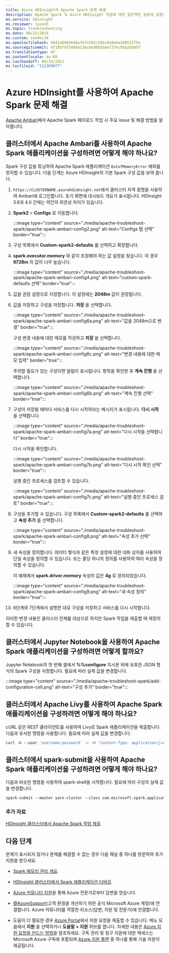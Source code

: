 ```yaml
---
title: Azure HDInsight의 Apache Spark 문제 해결
description: Apache Spark 및 Azure HDInsight 작업에 대한 일반적인 질문에 답합니다.
ms.service: hdinsight
ms.reviewer: jasonh
ms.topic: troubleshooting
ms.date: 08/22/2019
ms.custom: seodec18
ms.openlocfilehash: 6841a6965646afbf4192c502c0a9eba260531f5e
ms.sourcegitcommit: 4f185f97599da236cbed0b5daef27ec95a2bb85f
ms.translationtype: HT
ms.contentlocale: ko-KR
ms.lasthandoff: 06/19/2021
ms.locfileid: "112369077"
---
```

# <a name="troubleshoot-apache-spark-by-using-azure-hdinsight"></a>Azure HDInsight를 사용하여 Apache Spark 문제 해결

[Apache Ambari](https://ambari.apache.org/)에서 Apache Spark 페이로드 작업 시 주요 issue 및 해결 방법을 알아봅니다.

## <a name="how-do-i-configure-an-apache-spark-application-by-using-apache-ambari-on-clusters"></a>클러스터에서 Apache Ambari를 사용하여 Apache Spark 애플리케이션을 구성하려면 어떻게 해야 하나요?

Spark 구성 값을 튜닝하여 Apache Spark 애플리케이션 `OutofMemoryError` 예외를 방지할 수 있습니다. 다음 단계는 Azure HDInsight의 기본 Spark 구성 값을 보여 줍니다.

1. `https://CLUSTERNAME.azurehdidnsight.net`에서 클러스터 자격 증명을 사용하여 Ambari에 로그인합니다. 초기 화면에 대시보드 개요가 표시됩니다. HDInsight 3.6과 4.0 간에는 약간의 외관상 차이가 있습니다.

1. **Spark2** > **Configs** 로 이동합니다.

    :::image type="content" source="./media/apache-troubleshoot-spark/apache-spark-ambari-config2.png" alt-text="Configs 탭 선택" border="true":::

1. 구성 목록에서 **Custom-spark2-defaults** 를 선택하고 확장합니다.

1. **spark.executor.memory** 와 같이 조정해야 하는 값 설정을 찾습니다. 이 경우 **9728m** 의 값이 너무 높습니다.

    :::image type="content" source="./media/apache-troubleshoot-spark/apache-spark-ambari-config4.png" alt-text="custom-spark-defaults 선택" border="true":::

1. 값을 권장 설정으로 지정합니다. 이 설정에는 **2048m** 값이 권장됩니다.

1. 값을 저장하고 구성을 저장합니다. **저장** 을 선택합니다.

    :::image type="content" source="./media/apache-troubleshoot-spark/apache-spark-ambari-config6a.png" alt-text="값을 2048m으로 변경" border="true":::

    구성 변경 내용에 대한 메모를 작성하고 **저장** 을 선택합니다.

    :::image type="content" source="./media/apache-troubleshoot-spark/apache-spark-ambari-config6c.png" alt-text="변경 내용에 대한 메모 입력" border="true":::

    주의할 필요가 있는 구성이면 알림이 표시됩니다. 항목을 확인한 후 **계속 진행** 을 선택합니다.

    :::image type="content" source="./media/apache-troubleshoot-spark/apache-spark-ambari-config6b.png" alt-text="계속 진행 선택" border="true":::

1. 구성이 저장될 때마다 서비스를 다시 시작하라는 메시지가 표시됩니다. **다시 시작** 을 선택합니다.

    :::image type="content" source="./media/apache-troubleshoot-spark/apache-spark-ambari-config7a.png" alt-text="다시 시작을 선택합니다" border="true":::

    다시 시작을 확인합니다.

    :::image type="content" source="./media/apache-troubleshoot-spark/apache-spark-ambari-config7b.png" alt-text="다시 시작 확인 선택" border="true":::

    실행 중인 프로세스를 검토할 수 있습니다.

    :::image type="content" source="./media/apache-troubleshoot-spark/apache-spark-ambari-config7c.png" alt-text="실행 중인 프로세스 검토" border="true":::

1. 구성을 추가할 수 있습니다. 구성 목록에서 **Custom-spark2-defaults** 를 선택하고 **속성 추가** 를 선택합니다.

    :::image type="content" source="./media/apache-troubleshoot-spark/apache-spark-ambari-config8.png" alt-text="속성 추가 선택" border="true":::

1. 새 속성을 정의합니다. 데이터 형식과 같은 특정 설정에 대한 대화 상자를 사용하여 단일 속성을 정의할 수 있습니다. 또는 줄당 하나의 정의를 사용하여 여러 속성을 정의할 수 있습니다.

    이 예제에서 **spark.driver.memory** 속성의 값은 **4g** 로 정의되었습니다.

    :::image type="content" source="./media/apache-troubleshoot-spark/apache-spark-ambari-config9.png" alt-text="새 속성 정의" border="true":::

1. 6단계와 7단계에서 설명한 대로 구성을 저장하고 서비스를 다시 시작합니다.

이러한 변경 내용은 클러스터 전체를 대상으로 하지만 Spark 작업을 제출할 때 재정의할 수 있습니다.

## <a name="how-do-i-configure-an-apache-spark-application-by-using-a-jupyter-notebook-on-clusters"></a>클러스터에서 Jupyter Notebook을 사용하여 Apache Spark 애플리케이션을 구성하려면 어떻게 할까요?

Jupyter Notebook의 첫 번째 셀에서 **%%configure** 지시문 뒤에 유효한 JSON 형식의 Spark 구성을 지정합니다. 필요에 따라 실제 값을 변경합니다.

:::image type="content" source="./media/apache-troubleshoot-spark/add-configuration-cell.png" alt-text="구성 추가" border="true":::

## <a name="how-do-i-configure-an-apache-spark-application-by-using-apache-livy-on-clusters"></a>클러스터에서 Apache Livy를 사용하여 Apache Spark 애플리케이션을 구성하려면 어떻게 해야 하나요?

cURL 같은 REST 클라이언트를 사용하여 Livy로 Spark 애플리케이션을 제출합니다. 다음과 유사한 명령을 사용합니다. 필요에 따라 실제 값을 변경합니다.

```apache
curl -k --user 'username:password' -v -H 'Content-Type: application/json' -X POST -d '{ "file":"wasb://container@storageaccountname.blob.core.windows.net/example/jars/sparkapplication.jar", "className":"com.microsoft.spark.application", "numExecutors":4, "executorMemory":"4g", "executorCores":2, "driverMemory":"8g", "driverCores":4}'  
```

## <a name="how-do-i-configure-an-apache-spark-application-by-using-spark-submit-on-clusters"></a>클러스터에서 spark-submit을 사용하여 Apache Spark 애플리케이션을 구성하려면 어떻게 해야 하나요?

다음과 비슷한 명령을 사용하여 spark-shell을 시작합니다. 필요에 따라 구성의 실제 값을 변경합니다.

```apache
spark-submit --master yarn-cluster --class com.microsoft.spark.application --num-executors 4 --executor-memory 4g --executor-cores 2 --driver-memory 8g --driver-cores 4 /home/user/spark/sparkapplication.jar
```

### <a name="additional-reading"></a>추가 자료

[HDInsight 클러스터에서 Apache Spark 작업 제출](/archive/blogs/azuredatalake/spark-job-submission-on-hdinsight-101)

## <a name="next-steps"></a>다음 단계

문제가 표시되지 않거나 문제를 해결할 수 없는 경우 다음 채널 중 하나를 방문하여 추가 지원을 받으세요.

* [Spark 메모리 관리 개요](https://spark.apache.org/docs/latest/tuning.html#memory-management-overview).

* [HDInsight 클러스터에서 Spark 애플리케이션 디버깅](/archive/blogs/azuredatalake/spark-debugging-101).

* [Azure 커뮤니티 지원](https://azure.microsoft.com/support/community/)을 통해 Azure 전문가로부터 답변을 얻습니다.

* [@AzureSupport](https://twitter.com/azuresupport)(고객 환경을 개선하기 위한 공식 Microsoft Azure 계정)에 연결합니다. Azure 커뮤니티를 적절한 리소스(답변, 지원 및 전문가)에 연결합니다.

* 도움이 더 필요한 경우 [Azure Portal](https://portal.azure.com/?#blade/Microsoft_Azure_Support/HelpAndSupportBlade/)에서 지원 요청을 제출할 수 있습니다. 메뉴 모음에서 **지원** 을 선택하거나 **도움말 + 지원** 허브를 엽니다. 자세한 내용은 [Azure 지원 요청을 만드는 방법](../../azure-portal/supportability/how-to-create-azure-support-request.md)을 참조하세요. 구독 관리 및 청구 지원에 대한 액세스는 Microsoft Azure 구독에 포함되며 [Azure 지원 플랜](https://azure.microsoft.com/support/plans/) 중 하나를 통해 기술 지원이 제공됩니다.
